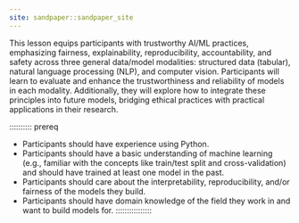 ```yaml
---
site: sandpaper::sandpaper_site
---
```


This lesson equips participants with trustworthy AI/ML practices, emphasizing fairness, explainability, reproducibility, accountability, and safety across three general data/model modalities: structured data (tabular), natural language processing (NLP), and computer vision. Participants will learn to evaluate and enhance the trustworthiness and reliability of models in each modality. Additionally, they will explore how to integrate these principles into future models, bridging ethical practices with practical applications in their research.

:::::::::: prereq
- Participants should have experience using Python. 
- Participants should have a basic understanding of machine learning (e.g., familiar with the concepts like train/test split and cross-validation) and should have trained at least one model in the past.
- Participants should care about the interpretability, reproducibility, and/or fairness of the models they build.
- Participants should have domain knowledge of the field they work in and want to build models for.
::::::::::::::::




